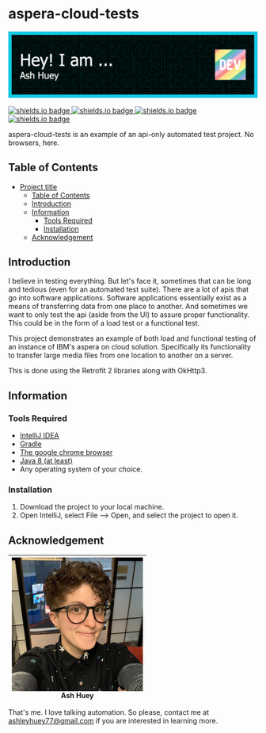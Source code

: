 # aspera-cloud-tests

<!-- Section for your links, references, etc. --->

[//]: # "References"
[logo]: https://github.com/ashleyhuey77/automation-base/blob/master/resources/reportContent/github-header-image.png
[shields-badge]: https://img.shields.io/github/languages/count/ashleyhuey77/aspera-cloud-tests?style=for-the-badge
[shields-badge2]: https://img.shields.io/github/languages/top/ashleyhuey77/aspera-cloud-tests?style=for-the-badge
[shields-badge3]: https://img.shields.io/github/repo-size/ashleyhuey77/aspera-cloud-tests?style=for-the-badge
[shields-badge4]: https://img.shields.io/tokei/lines/github/ashleyhuey77/aspera-cloud-tests?style=for-the-badge
[sample link with url]: https://your-external-link.com
[sample link with reference to a headline]: #aspera-cloud-tests
[sample link to your file in project]: ./your-folder/your-file.txt
[documentation-link]: #
[issue-tracker]: #
[contributor-one-link]: #

<!-- Your project's logo --->

![Your project's logo][logo]

<!-- Your badges --->

[![shields.io badge][shields-badge] ![shields.io badge][shields-badge2] ![shields.io badge][shields-badge3] ![shields.io badge][shields-badge4]](https://shields.io)

<!-- One liner about your project --->

aspera-cloud-tests is an example of an api-only automated test project. No browsers, here.

## Table of Contents

- [Project title](#aspera-cloud-tests)
  - [Table of Contents](#table-of-contents)
  - [Introduction](#introduction)
  - [Information](#information)
    - [Tools Required](#tools-required)
    - [Installation](#installation)
  - [Acknowledgement](#acknowledgement)

## Introduction

I believe in testing everything. But let's face it, sometimes that can be long and tedious (even for an automated test suite). There are a lot of apis that go into software applications. Software applications essentially exist as a means of transferring data from one place to another. And sometimes we want to only test the api (aside from the UI) to assure proper functionality. This could be in the form of a load test or a functional test.

This project demonstrates an example of both load and functional testing of an instance of IBM's aspera on cloud solution. Specifically its functionality to transfer large media files from one location to another on a server.

This is done using the Retrofit 2 libraries along with OkHttp3.

## Information

### Tools Required

- [IntelliJ IDEA](#)
- [Gradle](#)
- [The google chrome browser](#)
- [Java 8 (at least)](#)
- Any operating system of your choice.

### Installation

1. Download the project to your local machine.
2. Open IntelliJ, select File –> Open, and select the project to open it.

## Acknowledgement

| [<a href="url"><img src="https://github.com/ashleyhuey77/automation-base/blob/master/resources/reportContent/IMG_4924.JPG" align="center" height="270" width="265" ></a><br>Ash Huey][contributor-one-link] |
| :--------------------------------------------------------------------------: |

That's me. I love talking automation. So please, contact me at ashleyhuey77@gmail.com if you are interested in learning more.
